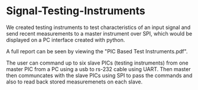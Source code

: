 # Signal-Testing-Instruments

We created testing instruments to test characteristics of an input signal and send recent measurements to a master instrument over SPI, which would be displayed on a PC interface created with python.

A full report can be seen by viewing the "PIC Based Test Instruments.pdf".

The user can command up to six slave PICs (testing instruments) from one master PIC from a PC using a usb to rs-232 cable using UART. Then master then communcates with the slave PICs using SPI to pass the commands and also to read back stored measuremenets on each slave.
